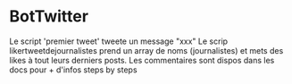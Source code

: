 # BotTwitter

Le script 'premier tweet' tweete un message "xxx" 
Le scrip likertweetdejournalistes prend un array de noms (journalistes) et mets des likes à tout leurs derniers posts.
Les commentaires sont dispos dans les docs pour + d'infos steps by steps

